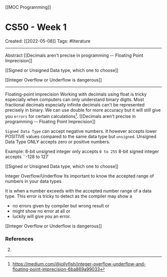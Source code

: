 [[MOC Programming]]

# CS50 - Week 1
Created:  [[2022-05-08]]
Tags: #literature  

---
Abstract
[[Decimals aren't precise in programming -- Floating Point Imprecision]]

[[Signed or Unsigned Data type, which one to choose]]

[[Integer Overflow or Underflow is dangerous]]

---


Floating-point imprecision
Working with decimals using float is tricky especially when computers can only understand binary digits. Most fractional decimals especially infinite decimals can't be represented precisely in binary. We can use double for more accuracy but it will still give you `errors` for certain calculations[^1]. 
[[Decimals aren't precise in programming -- Floating Point Imprecision]]


`Signed Data Type` can accept negative numbers. It however accepts lower POSITIVE values compared to the same data type but `unsigned`.
Unsigned Data Type ONLY accepts zero or positive numbers.

Example:
8-bit unsigned integer only accepts `0 to 255`
8-bit signed integer accepts ``-128 to 127`

[[Signed or Unsigned Data type, which one to choose]]


Integer Overflow/Underflow
Its important to know the accepted range of numbers in your data types   

It is when a number exceeds with the accepted number range of a data type. 
This error is tricky to detect as the compiler may show a 
- no errors given by compiler but wrong result  or 
- might show no error at all or 
- luckily will give you an error. 

[[Integer Overflow or Underflow is dangerous]]







### References
[^1]: https://medium.com/@jollyfish/integer-overflow-underflow-and-floating-point-imprecision-6ba869a99033

2. 